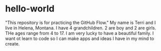 # hello-world
"This repository is for practicing the GitHub Flow."
My name is Terri and I live in Helena, Montana. I have 4 grandchildren. 2 are boy and 2 are girls. THe ages range from 4 to 17. I am very lucky to have a beautiful family. I want ot learn to code so I can make apps and ideas I have in my mind to create. 
